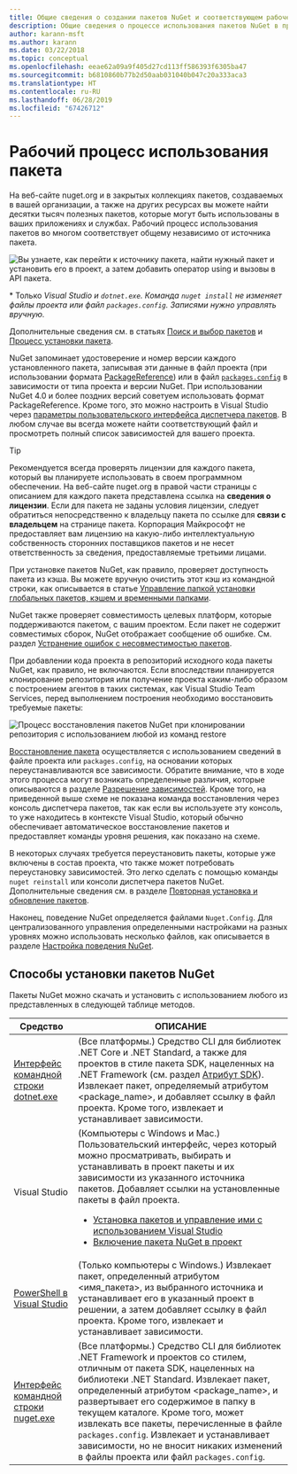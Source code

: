 ```yaml
---
title: Общие сведения о создании пакетов NuGet и соответствующем рабочем процессе
description: Общие сведения о процессе использования пакетов NuGet в проекте со ссылками на отдельные части процесса.
author: karann-msft
ms.author: karann
ms.date: 03/22/2018
ms.topic: conceptual
ms.openlocfilehash: eeae62a09a9f405d27cd113ff586393f6305ba47
ms.sourcegitcommit: b6810860b77b2d50aab031040b047c20a333aca3
ms.translationtype: HT
ms.contentlocale: ru-RU
ms.lasthandoff: 06/28/2019
ms.locfileid: "67426712"
---
```

# <a name="package-consumption-workflow"></a>Рабочий процесс использования пакета

На веб-сайте nuget.org и в закрытых коллекциях пакетов, создаваемых в вашей организации, а также на других ресурсах вы можете найти десятки тысяч полезных пакетов, которые могут быть использованы в ваших приложениях и службах. Рабочий процесс использования пакетов во многом соответствует общему независимо от источника пакета.

![Вы узнаете, как перейти к источнику пакета, найти нужный пакет и установить его в проект, а затем добавить оператор using и вызовы в API пакета.](media/Overview-01-GeneralFlow.png)

\* Только _Visual Studio и `dotnet.exe`. Команда `nuget install` не изменяет файлы проекта или файл `packages.config`. Записями нужно управлять вручную._

Дополнительные сведения см. в статьях [Поиск и выбор пакетов](../consume-packages/finding-and-choosing-packages.md) и [Процесс установки пакета](../concepts/package-installation-process.md).

NuGet запоминает удостоверение и номер версии каждого установленного пакета, записывая эти данные в файл проекта (при использовании формата [PackageReference](../consume-packages/package-references-in-project-files.md)) или в файл [`packages.config`](../reference/packages-config.md) в зависимости от типа проекта и версии NuGet. При использовании NuGet 4.0 и более поздних версий советуем использовать формат PackageReference. Кроме того, это можно настроить в Visual Studio через [параметры пользовательского интерфейса диспетчера пакетов](../tools/package-manager-ui.md). В любом случае вы всегда можете найти соответствующий файл и просмотреть полный список зависимостей для вашего проекта.

> [!Tip]
> Рекомендуется всегда проверять лицензии для каждого пакета, который вы планируете использовать в своем программном обеспечении. На веб-сайте nuget.org в правой части страницы с описанием для каждого пакета представлена ссылка на **сведения о лицензии**. Если для пакета не заданы условия лицензии, следует обратиться непосредственно к владельцу пакета по ссылке для **связи с владельцем** на странице пакета. Корпорация Майкрософт не предоставляет вам лицензию на какую-либо интеллектуальную собственность сторонних поставщиков пакетов и не несет ответственность за сведения, предоставляемые третьими лицами.

При установке пакетов NuGet, как правило, проверяет доступность пакета из кэша. Вы можете вручную очистить этот кэш из командной строки, как описывается в статье [Управление папкой установки глобальных пакетов, кэшем и временными папками](../consume-packages/managing-the-global-packages-and-cache-folders.md).

NuGet также проверяет совместимость целевых платформ, которые поддерживаются пакетом, с вашим проектом. Если пакет не содержит совместимых сборок, NuGet отображает сообщение об ошибке. См. раздел [Устранение ошибок с несовместимостью пакетов](dependency-resolution.md#resolving-incompatible-package-errors).

При добавлении кода проекта в репозиторий исходного кода пакеты NuGet, как правило, не включаются. Если впоследствии планируется клонирование репозитория или получение проекта каким-либо образом с построением агентов в таких системах, как Visual Studio Team Services, перед выполнением построения необходимо восстановить требуемые пакеты:

![Процесс восстановления пакетов NuGet при клонировании репозитория с использованием любой из команд restore](media/Overview-02-RestoreFlow.png)

[Восстановление пакета](../consume-packages/package-restore.md) осуществляется с использованием сведений в файле проекта или `packages.config`, на основании которых переустанавливаются все зависимости. Обратите внимание, что в ходе этого процесса могут возникать определенные различия, которые описываются в разделе [Разрешение зависимостей](../consume-packages/dependency-resolution.md). Кроме того, на приведенной выше схеме не показана команда восстановления через консоль диспетчера пакетов, так как если вы используете эту консоль, то уже находитесь в контексте Visual Studio, который обычно обеспечивает автоматическое восстановление пакетов и предоставляет команды уровня решения, как показано на схеме.

В некоторых случаях требуется переустановить пакеты, которые уже включены в состав проекта, что также может потребовать переустановку зависимостей. Это легко сделать с помощью команды `nuget reinstall` или консоли диспетчера пакетов NuGet. Дополнительные сведения см. в разделе [Повторная установка и обновление пакетов](../consume-packages/reinstalling-and-updating-packages.md).

Наконец, поведение NuGet определяется файлами `Nuget.Config`. Для централизованного управления определенными настройками на разных уровнях можно использовать несколько файлов, как описывается в разделе [Настройка поведения NuGet](../consume-packages/configuring-nuget-behavior.md).

## <a name="ways-to-install-a-nuget-package"></a>Способы установки пакетов NuGet

Пакеты NuGet можно скачать и установить с использованием любого из представленных в следующей таблице методов.

| Средство | ОПИСАНИЕ |
| --- | --- |
| [Интерфейс командной строки dotnet.exe](install-use-packages-dotnet-cli.md) | (Все платформы.) Средство CLI для библиотек .NET Core и .NET Standard, а также для проектов в стиле пакета SDK, нацеленных на .NET Framework (см. раздел [Атрибут SDK](/dotnet/core/tools/csproj#additions)). Извлекает пакет, определяемый атрибутом \<package_name\>, и добавляет ссылку в файл проекта. Кроме того, извлекает и устанавливает зависимости. |
| Visual Studio | (Компьютеры с Windows и Mac.) Пользовательский интерфейс, через который можно просматривать, выбирать и устанавливать в проект пакеты и их зависимости из указанного источника пакетов. Добавляет ссылки на установленные пакеты в файл проекта.<ul><li>[Установка пакетов и управление ими с использованием Visual Studio](../tools/package-manager-ui.md)</li><li>[Включение пакета NuGet в проект](/visualstudio/mac/nuget-walkthrough)</li></ul> |
| [PowerShell в Visual Studio](../tools/package-manager-console.md) | (Только компьютеры с Windows.) Извлекает пакет, определенный атрибутом \<имя_пакета\>, из выбранного источника и устанавливает его в указанный проект в решении, а затем добавляет ссылку в файл проекта. Кроме того, извлекает и устанавливает зависимости. |
| [Интерфейс командной строки nuget.exe](install-use-packages-dotnet-cli.md) | (Все платформы.) Средство CLI для библиотек .NET Framework и проектов со стилем, отличным от пакета SDK, нацеленных на библиотеки .NET Standard. Извлекает пакет, определенный атрибутом \<package_name\>, и развертывает его содержимое в папку в текущем каталоге. Кроме того, может извлекать все пакеты, перечисленные в файле `packages.config`. Извлекает и устанавливает зависимости, но не вносит никаких изменений в файлы проекта или файл `packages.config`. |
